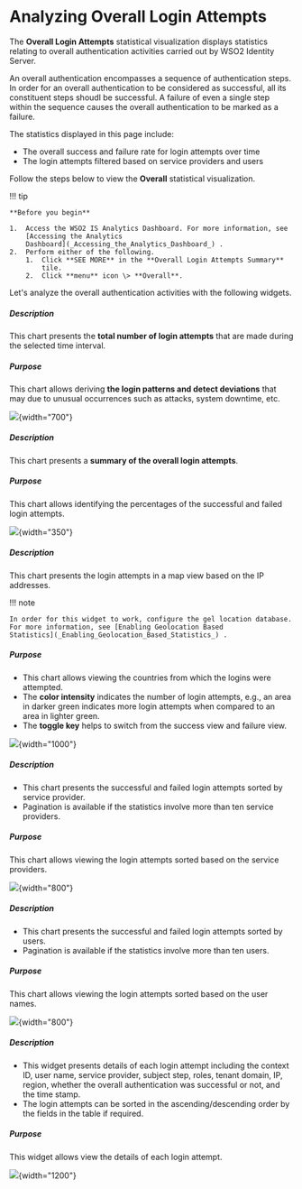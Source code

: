 # Analyzing Overall Login Attempts

The **Overall Login Attempts** statistical visualization displays
statistics relating to overall authentication activities carried out by
WSO2 Identity Server.

An overall authentication encompasses a sequence of authentication
steps. In order for an overall authentication to be considered as
successful, all its constituent steps shoudl be successful. A failure of
even a single step within the sequence causes the overall authentication
to be marked as a failure.

The statistics displayed in this page include:

-   The overall success and failure rate for login attempts over time
-   The login attempts filtered based on service providers and users

Follow the steps below to view the **Overall** statistical
visualization.

!!! tip
    
    **Before you begin**
    
    1.  Access the WSO2 IS Analytics Dashboard. For more information, see
        [Accessing the Analytics
        Dashboard](_Accessing_the_Analytics_Dashboard_) .
    2.  Perform either of the following.
        1.  Click **SEE MORE** in the **Overall Login Attempts Summary**
            tile.
        2.  Click **menu** icon \> **Overall**.
    

Let's analyze the overall authentication activities with the following
widgets.

##### **Description**

This chart presents the **total number of login attempts** that are made
during the selected time interval.

##### **Purpose**

This chart allows deriving **the login patterns and detect deviations**
that may due to unusual occurrences such as attacks, system downtime,
etc.

![](attachments/103329291/103329299.png){width="700"}

  

  

##### Description

This chart presents a **summary of the overall login attempts**.

##### Purpose

This chart allows identifying the percentages of the successful and
failed login attempts.

![](attachments/103329291/103329302.png){width="350"}

##### Description

This chart presents the login attempts in a map view based on the IP
addresses.

  

!!! note
    
    In order for this widget to work, configure the gel location database.
    For more information, see [Enabling Geolocation Based
    Statistics](_Enabling_Geolocation_Based_Statistics_) .
    

##### Purpose

-   This chart allows viewing the countries from which the logins were
    attempted.
-   The **color intensity** indicates the number of login attempts,
    e.g., an area in darker green indicates more login attempts when
    compared to an area in lighter green.
-   The **toggle key** helps to switch from the success view and failure
    view.

![](attachments/103329291/103329292.png){width="1000"}

##### Description

-   This chart presents the successful and failed login attempts sorted
    by service provider.
-   Pagination is available if the statistics involve more than ten
    service providers.

##### Purpose

This chart allows viewing the login attempts sorted based on the service
providers.

![](attachments/103329291/103329297.png){width="800"}

  

  

##### Description

-   This chart presents the successful and failed login attempts sorted
    by users.
-   Pagination is available if the statistics involve more than ten
    users.

##### Purpose

This chart allows viewing the login attempts sorted based on the user
names.

![](attachments/103329291/103329296.png){width="800"}

  

  

##### Description

-   This widget presents details of each login attempt including the
    context ID, user name, service provider, subject step, roles, tenant
    domain, IP, region, whether the overall authentication was
    successful or not, and the time stamp.
-   The login attempts can be sorted in the ascending/descending order
    by the fields in the table if required.

##### Purpose

This widget allows view the details of each login attempt.

  
![](attachments/103329291/103329294.png){width="1200"}
